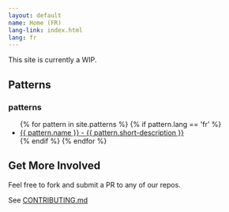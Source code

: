 ```yaml
---
layout: default
name: Home (FR)
lang-link: index.html
lang: fr
---
```


This site is currently a WIP.

## Patterns

<section class="panel panel-default">
    <div class="panel-heading">
        <h3 class="panel-title" id="patterns">patterns</h3>
    </div>
    <div class="panel-body">
        <ul class="colcount-md-3">
            {% for pattern in site.patterns %}
            {% if pattern.lang == 'fr' %}
            <li><a href="{{ pattern.url | relative_url }}">{{ pattern.name }} - {{ pattern.short-description }}</a></li>
            {% endif %}
            {% endfor %}
        </ul>
    </div>
</section>

## Get More Involved

Feel free to fork and submit a PR to any of our repos.

See [CONTRIBUTING.md](https://github.com/esdc-devcop/esdc-devcop.github.io/blob/master/CONTRIBUTING.md)
